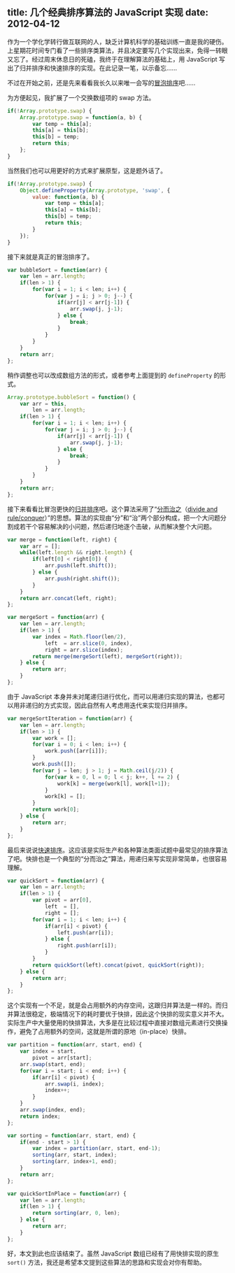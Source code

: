 title: 几个经典排序算法的 JavaScript 实现
date: 2012-04-12
---
作为一个学化学转行做互联网的人，缺乏计算机科学的基础训练一直是我的硬伤。上星期花时间专门看了一些排序类算法，并且决定要写几个实现出来，免得一转眼又忘了。经过周末休息日的死磕，我终于在理解算法的基础上，用 JavaScript 写出了归并排序和快速排序的实现。在此记录一笔，以示备忘……

不过在开始之前，还是先来看看我长久以来唯一会写的[冒泡排序](http://en.wikipedia.org/wiki/Bubble_sort)吧……

为方便起见，我扩展了一个交换数组项的 swap 方法。

```js
if(!Array.prototype.swap) {
    Array.prototype.swap = function(a, b) {
        var temp = this[a];
        this[a] = this[b];
        this[b] = temp;
        return this;
    };
}
```

当然我们也可以用更好的方式来扩展原型<!-- more -->，这是题外话了。

```js
if(!Array.prototype.swap) {
    Object.defineProperty(Array.prototype, 'swap', {
        value: function(a, b) {
            var temp = this[a];
            this[a] = this[b];
            this[b] = temp;
            return this;
        }
    });
}
```

接下来就是真正的冒泡排序了。

```js
var bubbleSort = function(arr) {
    var len = arr.length;
    if(len > 1) {
        for(var i = 1; i < len; i++) {
            for(var j = i; j > 0; j--) {
                if(arr[j] < arr[j-1]) {
                    arr.swap(j, j-1);
                } else {
                    break;
                }
            }
        }
    }
    return arr;
};
```

稍作调整也可以改成数组方法的形式，或者参考上面提到的 `defineProperty` 的形式。

```js
Array.prototype.bubbleSort = function() {
    var arr = this,
        len = arr.length;
    if(len > 1) {
        for(var i = 1; i < len; i++) {
            for(var j = i; j > 0; j--) {
                if(arr[j] < arr[j-1]) {
                    arr.swap(j, j-1);
                } else {
                    break;
                }
            }
        }
    }
    return arr;
};
```

接下来看看比冒泡更快的[归并排序](http://en.wikipedia.org/wiki/Merge_sort)吧。这个算法采用了“[分而治之](http://zh.wikipedia.org/wiki/%E5%88%86%E8%80%8C%E6%B2%BB%E4%B9%8B)（[divide and rule/conquer](http://en.wikipedia.org/wiki/Divide_and_rule)）”的思想。算法的实现由“分”和“治”两个部分构成，把一个大问题分割成若干个容易解决的小问题，然后递归地逐个击破，从而解决整个大问题。

```js
var merge = function(left, right) {
    var arr = [];
    while(left.length && right.length) {
        if(left[0] < right[0]) {
            arr.push(left.shift());
        } else {
            arr.push(right.shift());
        }
    }
    return arr.concat(left, right);
};

var mergeSort = function(arr) {
    var len = arr.length;
    if(len > 1) {
        var index = Math.floor(len/2),
            left  = arr.slice(0, index),
            right = arr.slice(index);
        return merge(mergeSort(left), mergeSort(right));
    } else {
        return arr;
    }
};
```

由于 JavaScript 本身并未对尾递归进行优化，而可以用递归实现的算法，也都可以用非递归的方式实现，因此自然有人考虑用迭代来实现归并排序。

```js
var mergeSortIteration = function(arr) {
    var len = arr.length;
    if(len > 1) {
        var work = [];
        for(var i = 0; i < len; i++) {
            work.push([arr[i]]);
        }
        work.push([]);
        for(var j = len; j > 1; j = Math.ceil(j/2)) {
            for(var k = 0, l = 0; l < j; k++, l += 2) {
                work[k] = merge(work[l], work[l+1]);
            }
            work[k] = [];
        }
        return work[0];
    } else {
        return arr;
    }
};
```

最后来说说[快速排序](http://en.wikipedia.org/wiki/Quicksort)。这应该是实际生产和各种算法类面试题中最常见的排序算法了吧。快排也是一个典型的“分而治之”算法，用递归来写实现非常简单，也很容易理解。

```js
var quickSort = function(arr) {
    var len = arr.length;
    if(len > 1) {
        var pivot = arr[0],
            left  = [],
            right = [];
        for(var i = 1; i < len; i++) {
            if(arr[i] < pivot) {
                left.push(arr[i]);
            } else {
                right.push(arr[i]);
            }
        }
        return quickSort(left).concat(pivot, quickSort(right));
    } else {
        return arr;
    }
};
```

这个实现有一个不足，就是会占用额外的内存空间，这跟归并算法是一样的。而归并算法很稳定，极端情况下的耗时要优于快排，因此这个快排的现实意义并不大。实际生产中大量使用的快排算法，大多是在比较过程中直接对数组元素进行交换操作，避免了占用额外的空间，这就是所谓的原地（in-place）快排。

```js
var partition = function(arr, start, end) {
    var index = start,
        pivot = arr[start];
    arr.swap(start, end);
    for(var i = start; i < end; i++) {
        if(arr[i] < pivot) {
            arr.swap(i, index);
            index++;
        }
    }
    arr.swap(index, end);
    return index;
};

var sorting = function(arr, start, end) {
    if(end - start > 1) {
        var index = partition(arr, start, end-1);
        sorting(arr, start, index);
        sorting(arr, index+1, end);
    }
    return arr;
};

var quickSortInPlace = function(arr) {
    var len = arr.length;
    if(len > 1) {
        return sorting(arr, 0, len);
    } else {
        return arr;
    }
};
```

好，本文到此也应该结束了。虽然 JavaScript 数组已经有了用快排实现的原生 `sort()` 方法，我还是希望本文提到这些算法的思路和实现会对你有帮助。